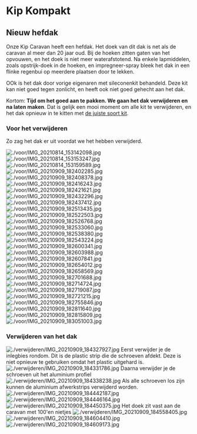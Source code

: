 # Kip Kompakt 
## Nieuw hefdak
Onze Kip Caravan heeft een hefdak. Het doek van dit dak is net als de
caravan al meer dan 20 jaar oud. Bij de hoeken zitten gaten van het
opvouwen, en het doek is niet meer waterafstotend. Na enkele lapmiddelen,
zoals opstrijk-doek in de hoeken, en impregneer-spray bleek het dak in een
flinke regenbui op meerdere plaatsen door te lekken. 

OOk is het dak door vorige eigenaren met sileconenkit behandeld. Deze kit
kan niet goed tegen zonlicht, en heeft ook niet goed gehecht aan het dak.

Kortom: **Tijd om het goed aan te pakken. We gaan het dak verwijderen en na
laten maken**. Dat is gelijk een mooi moment om alle kit te verwijderen, en
het dak opnieuw in te kitten met [de juiste soort kit](https://www.obelink.nl/dekalin-dekasyl-ms-2-afdichtingskit.html).

### Voor het verwijderen

Zo zag het dak er uit voordat we het hebben verwijderd.

![./voor/IMG_20210814_153142098.jpg](./voor/IMG_20210814_153142098.jpg)
![./voor/IMG_20210814_153153247.jpg](./voor/IMG_20210814_153153247.jpg)
![./voor/IMG_20210814_153159589.jpg](./voor/IMG_20210814_153159589.jpg)
![./voor/IMG_20210909_182402285.jpg](./voor/IMG_20210909_182402285.jpg)
![./voor/IMG_20210909_182408378.jpg](./voor/IMG_20210909_182408378.jpg)
![./voor/IMG_20210909_182416243.jpg](./voor/IMG_20210909_182416243.jpg)
![./voor/IMG_20210909_182421621.jpg](./voor/IMG_20210909_182421621.jpg)
![./voor/IMG_20210909_182432296.jpg](./voor/IMG_20210909_182432296.jpg)
![./voor/IMG_20210909_182437412.jpg](./voor/IMG_20210909_182437412.jpg)
![./voor/IMG_20210909_182513435.jpg](./voor/IMG_20210909_182513435.jpg)
![./voor/IMG_20210909_182522503.jpg](./voor/IMG_20210909_182522503.jpg)
![./voor/IMG_20210909_182526768.jpg](./voor/IMG_20210909_182526768.jpg)
![./voor/IMG_20210909_182533060.jpg](./voor/IMG_20210909_182533060.jpg)
![./voor/IMG_20210909_182538380.jpg](./voor/IMG_20210909_182538380.jpg)
![./voor/IMG_20210909_182543224.jpg](./voor/IMG_20210909_182543224.jpg)
![./voor/IMG_20210909_182600341.jpg](./voor/IMG_20210909_182600341.jpg)
![./voor/IMG_20210909_182603988.jpg](./voor/IMG_20210909_182603988.jpg)
![./voor/IMG_20210909_182607841.jpg](./voor/IMG_20210909_182607841.jpg)
![./voor/IMG_20210909_182654012.jpg](./voor/IMG_20210909_182654012.jpg)
![./voor/IMG_20210909_182658569.jpg](./voor/IMG_20210909_182658569.jpg)
![./voor/IMG_20210909_182701688.jpg](./voor/IMG_20210909_182701688.jpg)
![./voor/IMG_20210909_182714724.jpg](./voor/IMG_20210909_182714724.jpg)
![./voor/IMG_20210909_182719087.jpg](./voor/IMG_20210909_182719087.jpg)
![./voor/IMG_20210909_182721215.jpg](./voor/IMG_20210909_182721215.jpg)
![./voor/IMG_20210909_182755846.jpg](./voor/IMG_20210909_182755846.jpg)
![./voor/IMG_20210909_182811640.jpg](./voor/IMG_20210909_182811640.jpg)
![./voor/IMG_20210909_182815809.jpg](./voor/IMG_20210909_182815809.jpg)
![./voor/IMG_20210909_183051003.jpg](./voor/IMG_20210909_183051003.jpg)
### Verwijderen van het dak
![./verwijderen/IMG_20210909_184327927.jpg](./verwijderen/IMG_20210909_184327927.jpg)
Eerst verwijder je de inlegbies rondom. Dit is de plastic strip die de
 schroeven afdekt. Deze is niet opnieuw te gebruiken omdat het plastic
uitgehard is.
![./verwijderen/IMG_20210909_184331786.jpg](./verwijderen/IMG_20210909_184331786.jpg)
Daarna verwijder je de schroeven uit het aluminium profiel
![./verwijderen/IMG_20210909_184338238.jpg](./verwijderen/IMG_20210909_184338238.jpg)
Als alle schroeven los zijn kunnen de aluminium afwerkstrips verwijderd
 worden.
![./verwijderen/IMG_20210909_184442187.jpg](./verwijderen/IMG_20210909_184442187.jpg)
![./verwijderen/IMG_20210909_184446164.jpg](./verwijderen/IMG_20210909_184446164.jpg)
![./verwijderen/IMG_20210909_184450375.jpg](./verwijderen/IMG_20210909_184450375.jpg)
Het doek zit vast aan de caravan met 100'en nietjes
![./verwijderen/IMG_20210909_184558405.jpg](./verwijderen/IMG_20210909_184558405.jpg)
![./verwijderen/IMG_20210909_184604410.jpg](./verwijderen/IMG_20210909_184604410.jpg)
![./verwijderen/IMG_20210909_184609173.jpg](./verwijderen/IMG_20210909_184609173.jpg)


